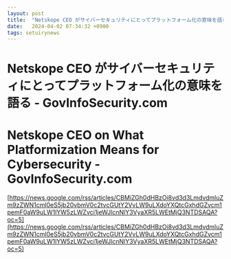 ```yaml
---
layout: post
title:  "Netskope CEO がサイバーセキュリティにとってプラットフォーム化の意味を語る - GovInfoSecurity.com"
date:   2024-04-02 07:34:32 +0900
tags: setuirynews 
---
```


# Netskope CEO がサイバーセキュリティにとってプラットフォーム化の意味を語る - GovInfoSecurity.com



# Netskope CEO on What Platformization Means for Cybersecurity - GovInfoSecurity.com

[https://news.google.com/rss/articles/CBMiZGh0dHBzOi8vd3d3LmdvdmluZm9zZWN1cml0eS5jb20vbmV0c2tvcGUtY2VvLW9uLXdoYXQtcGxhdGZvcm1pemF0aW9uLW1lYW5zLWZvci1jeWJlcnNlY3VyaXR5LWEtMjQ3NTDSAQA?oc=5](https://news.google.com/rss/articles/CBMiZGh0dHBzOi8vd3d3LmdvdmluZm9zZWN1cml0eS5jb20vbmV0c2tvcGUtY2VvLW9uLXdoYXQtcGxhdGZvcm1pemF0aW9uLW1lYW5zLWZvci1jeWJlcnNlY3VyaXR5LWEtMjQ3NTDSAQA?oc=5)

